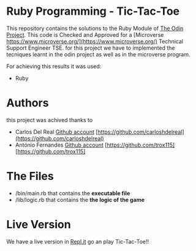 # Ruby Programming - Tic-Tac-Toe

This repository contains the solutions to the Ruby Module of  [The Odin Project](https://www.theodinproject.com/). 
This code is Checked and Approved for a  [Microverse https://www.microverse.org/](https://www.microverse.org/) Technical Support Engineer TSE.  for this project we have to implemented the tecniques learnt in the odin project as well as in the microverse program.

For achieving this results it was used:

* Ruby

# Authors

this project was achived thanks to 

* Carlos Del Real [Github account](https://github.com/carloshdelreal) [https://github.com/carloshdelreal](https://github.com/carloshdelreal) 
* António Fernandes [Github account](https://github.com/trox115) [https://github.com/trox115][https://github.com/trox115] 

# The Files

* /bin/main.rb that contains the **executable file**
* /lib/logic.rb that contains the **the logic of the game**

# Live Version

We have a live version in [Repl.it](https://repl.it/@AntonioFernand3/Tic-Tac-Toe) go an play Tic-Tac-Toe!!
